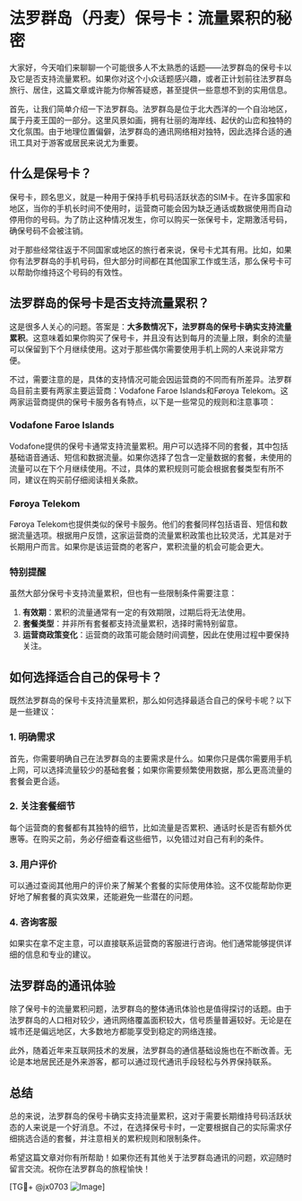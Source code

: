 # 法罗群岛（丹麦）保号卡：流量累积的秘密

大家好，今天咱们来聊聊一个可能很多人不太熟悉的话题——法罗群岛的保号卡以及它是否支持流量累积。如果你对这个小众话题感兴趣，或者正计划前往法罗群岛旅行、居住，这篇文章或许能为你解答疑惑，甚至提供一些意想不到的实用信息。

首先，让我们简单介绍一下法罗群岛。法罗群岛是位于北大西洋的一个自治地区，属于丹麦王国的一部分。这里风景如画，拥有壮丽的海岸线、起伏的山峦和独特的文化氛围。由于地理位置偏僻，法罗群岛的通讯网络相对独特，因此选择合适的通讯工具对于游客或居民来说尤为重要。

## 什么是保号卡？

保号卡，顾名思义，就是一种用于保持手机号码活跃状态的SIM卡。在许多国家和地区，当你的手机长时间不使用时，运营商可能会因为缺乏通话或数据使用而自动停用你的号码。为了防止这种情况发生，你可以购买一张保号卡，定期激活号码，确保号码不会被注销。

对于那些经常往返于不同国家或地区的旅行者来说，保号卡尤其有用。比如，如果你有法罗群岛的手机号码，但大部分时间都在其他国家工作或生活，那么保号卡可以帮助你维持这个号码的有效性。

## 法罗群岛的保号卡是否支持流量累积？

这是很多人关心的问题。答案是：**大多数情况下，法罗群岛的保号卡确实支持流量累积**。这意味着如果你购买了保号卡，并且没有达到每月的流量上限，剩余的流量可以保留到下个月继续使用。这对于那些偶尔需要使用手机上网的人来说非常方便。

不过，需要注意的是，具体的支持情况可能会因运营商的不同而有所差异。法罗群岛目前主要有两家主要运营商：Vodafone Faroe Islands和Føroya Telekom。这两家运营商提供的保号卡服务各有特点，以下是一些常见的规则和注意事项：

### Vodafone Faroe Islands
Vodafone提供的保号卡通常支持流量累积。用户可以选择不同的套餐，其中包括基础语音通话、短信和数据流量。如果你选择了包含一定量数据的套餐，未使用的流量可以在下个月继续使用。不过，具体的累积规则可能会根据套餐类型有所不同，建议在购买前仔细阅读相关条款。

### Føroya Telekom
Føroya Telekom也提供类似的保号卡服务。他们的套餐同样包括语音、短信和数据流量选项。根据用户反馈，这家运营商的流量累积政策也比较灵活，尤其是对于长期用户而言。如果你是该运营商的老客户，累积流量的机会可能会更大。

### 特别提醒
虽然大部分保号卡支持流量累积，但也有一些限制条件需要注意：
1. **有效期**：累积的流量通常有一定的有效期限，过期后将无法使用。
2. **套餐类型**：并非所有套餐都支持流量累积，选择时需特别留意。
3. **运营商政策变化**：运营商的政策可能会随时间调整，因此在使用过程中要保持关注。

## 如何选择适合自己的保号卡？

既然法罗群岛的保号卡支持流量累积，那么如何选择最适合自己的保号卡呢？以下是一些建议：

### 1. 明确需求
首先，你需要明确自己在法罗群岛的主要需求是什么。如果你只是偶尔需要用手机上网，可以选择流量较少的基础套餐；如果你需要频繁使用数据，那么更高流量的套餐会更合适。

### 2. 关注套餐细节
每个运营商的套餐都有其独特的细节，比如流量是否累积、通话时长是否有额外优惠等。在购买之前，务必仔细查看这些细节，以免错过对自己有利的条件。

### 3. 用户评价
可以通过查阅其他用户的评价来了解某个套餐的实际使用体验。这不仅能帮助你更好地了解套餐的真实效果，还能避免一些潜在的问题。

### 4. 咨询客服
如果实在拿不定主意，可以直接联系运营商的客服进行咨询。他们通常能够提供详细的信息和专业的建议。

## 法罗群岛的通讯体验

除了保号卡的流量累积问题，法罗群岛的整体通讯体验也是值得探讨的话题。由于法罗群岛的人口相对较少，通讯网络覆盖面积较大，信号质量普遍较好。无论是在城市还是偏远地区，大多数地方都能享受到稳定的网络连接。

此外，随着近年来互联网技术的发展，法罗群岛的通信基础设施也在不断改善。无论是本地居民还是外来游客，都可以通过现代通讯手段轻松与外界保持联系。

## 总结

总的来说，法罗群岛的保号卡确实支持流量累积，这对于需要长期维持号码活跃状态的人来说是一个好消息。不过，在选择保号卡时，一定要根据自己的实际需求仔细挑选合适的套餐，并注意相关的累积规则和限制条件。

希望这篇文章对你有所帮助！如果你还有其他关于法罗群岛通讯的问题，欢迎随时留言交流。祝你在法罗群岛的旅程愉快！

[TG💪+ @jx0703 ![Image](https://github.com/user-attachments/assets/dbca1d08-cadb-493c-b0ec-ad6f7a83f270)]